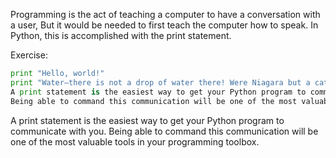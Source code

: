Programming is the act of teaching a computer to have a conversation with a user, 
But it would be needed to first teach the computer how to speak. 
In Python, this is accomplished with the print statement.

Exercise: 

```python
print "Hello, world!"
print "Water—there is not a drop of water there! Were Niagara but a cataract of sand, would you travel your thousand miles to see it?"
A print statement is the easiest way to get your Python program to communicate with you. 
Being able to command this communication will be one of the most valuable tools in your programming toolbox.
```

A print statement is the easiest way to get your Python program to communicate with you. 
Being able to command this communication will be one of the most valuable tools in your programming toolbox.
